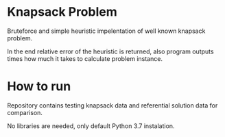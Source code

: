 # Knapsack Problem

Bruteforce and simple heuristic impelentation of well known knapsack problem.


In the end relative error of the heuristic is returned, also program outputs times how much it takes to calculate problem instance.

# How to run

Repository contains testing knapsack data and referential solution data for comparison.

No libraries are needed, only default Python 3.7 instalation.